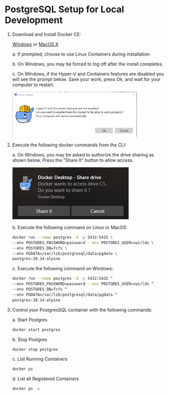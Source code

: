 # PostgreSQL Setup for Local Development

1.  Download and Install Docker CE:

    [Windows](https://hub.docker.com/editions/community/docker-ce-desktop-windows)
    or [MacOS X](https://hub.docker.com/editions/community/docker-ce-desktop-mac)

    a.  If prompted, choose to use Linux Containers during installation.

    b.  On Windows, you may be forced to log off after the install
        completes.

    c.  On Windows, if the Hyper-V and Containers features are disabled you
        will see the prompt below. Save your work, press Ok, and wait
        for your computer to restart.
        
       ![Section Image](images/psql-docker-setup-guide/image_bullet_1_section_c.png)

2.  Execute the following docker commands from the CLI:
    
    a.  On Windows, you may be asked to authorize the drive sharing as shown
       below. Press the "Share It" button to allow access.

    ![Section Image](images/psql-docker-setup-guide/image_bullet_2_section_a.png)
    
    b. Execute the following command on Linux or MacOS:

    ``` bash
    docker run --name postgres -d -p 5432:5432 \
    --env POSTGRES_PASSWORD=password --env POSTGRES_USER=swirlds \
    --env POSTGRES_DB=fcfs \
    --env PGDATA=/var/lib/postgresql/data/pgdata \
    postgres:10.14-alpine 
    ```
    
    c. Execute the following command on Windows:
    
    ``` bash
    docker run --name postgres -d -p 5432:5432 ^
    --env POSTGRES_PASSWORD=password --env POSTGRES_USER=swirlds ^
    --env POSTGRES_DB=fcfs ^
    --env PGDATA=/var/lib/postgresql/data/pgdata ^
    postgres:10.14-alpine 
    ```

3.  Control your PostgresSQL container with the following commands:

    a. Start Postgres
   
    ``` bash
    docker start postgres
    ```

    b. Stop Postgres

    ``` bash
    docker stop postgres
    ```

    c. List Running Containers
    
    ``` bash
    docker ps
    ```

    d. List all Registered Containers
    
    ``` bash
    docker ps -a
    ```